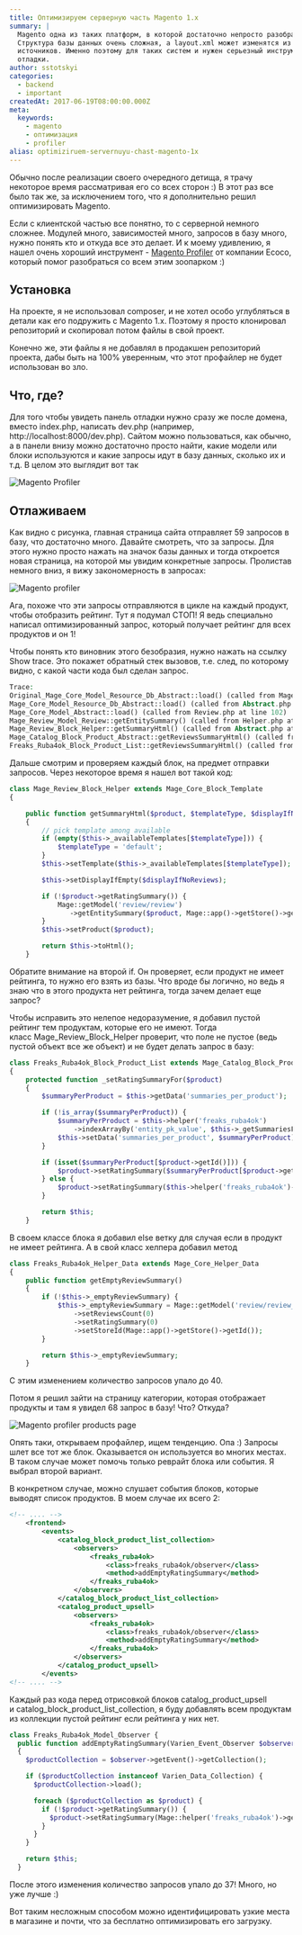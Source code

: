 ```yaml
---
title: Оптимизируем серверную часть Magento 1.x
summary: |
  Magento одна из таких платформ, в которой достаточно непросто разобраться.
  Структура базы данных очень сложная, а layout.xml может изменятся из разных
  источников. Именно поэтому для таких систем и нужен серьезный инструмент для
  отладки.
author: sstotskyi
categories:
  - backend
  - important
createdAt: 2017-06-19T08:00:00.000Z
meta:
  keywords:
    - magento
    - оптимизация
    - profiler
alias: optimiziruem-servernuyu-chast-magento-1x
---
```


Обычно после реализации своего очередного детища, я трачу некоторое время рассматривая его со всех сторон :) В этот раз все было так же, за исключением того, что я дополнительно решил оптимизировать Magento.

Если с клиентской частью все понятно, то с серверной немного сложнее. Модулей много, зависимостей много, запросов в базу много, нужно понять кто и откуда все это делает. И к моему удивлению, я нашел очень хороший инструмент - [Magento Profiler](https://github.com/ecoco/magento_profiler) от компании Ecoco, который помог разобраться со всем этим зоопарком :)

## Установка

На проекте, я не использовал composer, и не хотел особо углубляться в детали как его подружить с Magento 1.x. Поэтому я просто клонировал репозиторий и скопировал потом файлы в свой проект.

Конечно же, эти файлы я не добавлял в продакшен репозиторий проекта, дабы быть на 100% уверенным, что этот профайлер не будет использован во зло.

## Что, где?

Для того чтобы увидеть панель отладки нужно сразу же после домена, вместо index.php, написать dev.php (например, http://localhost:8000/dev.php). Сайтом можно пользоваться, как обычно, а в панели внизу можно достаточно просто найти, какие модели или блоки используются и какие запросы идут в базу данных, сколько их и т.д. В целом это выглядит вот так

![Magento Profiler](./magento-profiler.png)

## Отлаживаем

Как видно с рисунка, главная страница сайта отправляет 59 запросов в базу, что достаточно много. Давайте смотреть, что за запросы. Для этого нужно просто нажать на значок базы данных и тогда откроется новая страница, на которой мы увидим конкретные запросы. Пролистав немного вниз, я вижу закономерность в запросах:

![Magento profiler](./magento-similar-queries.png)

Ага, похоже что эти запросы отправляются в цикле на каждый продукт, чтобы отобразить рейтинг. Тут я подумал СТОП! Я ведь специально написал оптимизированный запрос, который получает рейтинг для всех продуктов и он 1!

Чтобы понять кто виновник этого безобразия, нужно нажать на ссылку Show trace. Это покажет обратный стек вызовов, т.е. след, по которому видно, с какой части кода был сделан запрос.

```php
Trace:
Original_Mage_Core_Model_Resource_Db_Abstract::load() (called from MageCoreModelResourceDbAbstract.php at line 30)
Mage_Core_Model_Resource_Db_Abstract::load() (called from Abstract.php at line 225)
Mage_Core_Model_Abstract::load() (called from Review.php at line 102)
Mage_Review_Model_Review::getEntitySummary() (called from Helper.php at line 53)
Mage_Review_Block_Helper::getSummaryHtml() (called from Abstract.php at line 319)
Mage_Catalog_Block_Product_Abstract::getReviewsSummaryHtml() (called from List.php at line 74)
Freaks_Ruba4ok_Block_Product_List::getReviewsSummaryHtml() (called from swiper.phtml at line 33)
```

Дальше смотрим и проверяем каждый блок, на предмет отправки запросов. Через некоторое время я нашел вот такой код:

```php
class Mage_Review_Block_Helper extends Mage_Core_Block_Template
{

    public function getSummaryHtml($product, $templateType, $displayIfNoReviews)
    {
        // pick template among available
        if (empty($this->_availableTemplates[$templateType])) {
            $templateType = 'default';
        }
        $this->setTemplate($this->_availableTemplates[$templateType]);

        $this->setDisplayIfEmpty($displayIfNoReviews);

        if (!$product->getRatingSummary()) {
            Mage::getModel('review/review')
               ->getEntitySummary($product, Mage::app()->getStore()->getId());
        }
        $this->setProduct($product);

        return $this->toHtml();
    }
```

Обратите внимание на второй if. Он проверяет, если продукт не имеет рейтинга, то нужно его взять из базы. Что вроде бы логично, но ведь я знаю что в этого продукта нет рейтинга, тогда зачем делает еще запрос?

Чтобы исправить это нелепое недоразумение, я добавил пустой рейтинг тем продуктам, которые его не имеют. Тогда класс Mage\_Review\_Block\_Helper проверит, что поле не пустое (ведь пустой объект все же объект) и не будет делать запрос в базу:

```php
class Freaks_Ruba4ok_Block_Product_List extends Mage_Catalog_Block_Product_Abstract
{
    protected function _setRatingSummaryFor($product)
    {
        $summaryPerProduct = $this->getData('summaries_per_product');

        if (!is_array($summaryPerProduct)) {
            $summaryPerProduct = $this->helper('freaks_ruba4ok')
                ->indexArrayBy('entity_pk_value', $this->_getSummariesForProducts());
            $this->setData('summaries_per_product', $summaryPerProduct);
        }

        if (isset($summaryPerProduct[$product->getId()])) {
            $product->setRatingSummary($summaryPerProduct[$product->getId()]);
        } else {
            $product->setRatingSummary($this->helper('freaks_ruba4ok')->getEmptyReviewSummary());
        }

        return $this;
    }
```

В своем классе блока я добавил else ветку для случая если в продукт не имеет рейтинга. А в свой класс хелпера добавил метод

```php
class Freaks_Ruba4ok_Helper_Data extends Mage_Core_Helper_Data
{
    public function getEmptyReviewSummary()
    {
        if (!$this->_emptyReviewSummary) {
            $this->_emptyReviewSummary = Mage::getModel('review/review_summary')
                ->setReviewsCount(0)
                ->setRatingSummary(0)
                ->setStoreId(Mage::app()->getStore()->getId());
        }

        return $this->_emptyReviewSummary;
    }
```

С этим изменением количество запросов упало до 40.

Потом я решил зайти на страницу категории, которая отображает продукты и там я увидел 68 запрос в базу! Что? Откуда?

![Magento profiler products page](./magento-profiler-products.png)

Опять таки, открываем профайлер, ищем тенденцию. Опа :) Запросы шлет все тот же блок. Оказывается он используется во многих местах. В таком случае может помочь только реврайт блока или события. Я выбрал второй вариант.

В конкретном случае, можно слушает события блоков, которые выводят список продуктов. В моем случае их всего 2:

```xml
<!-- .... -->
    <frontend>
        <events>
            <catalog_block_product_list_collection>
                <observers>
                    <freaks_ruba4ok>
                        <class>freaks_ruba4ok/observer</class>
                        <method>addEmptyRatingSummary</method>
                    </freaks_ruba4ok>
                </observers>
            </catalog_block_product_list_collection>
            <catalog_product_upsell>
                <observers>
                    <freaks_ruba4ok>
                        <class>freaks_ruba4ok/observer</class>
                        <method>addEmptyRatingSummary</method>
                    </freaks_ruba4ok>
                </observers>
            </catalog_product_upsell>
        </events>
<!-- .... -->
```

Каждый раз кода перед отрисовкой блоков catalog\_product\_upsell и catalog\_block\_product\_list\_collection, я буду добавлять всем продуктам из коллекции пустой рейтинг если рейтинга у них нет.

```php
class Freaks_Ruba4ok_Model_Observer {
  public function addEmptyRatingSummary(Varien_Event_Observer $observer)
  {
    $productCollection = $observer->getEvent()->getCollection();

    if ($productCollection instanceof Varien_Data_Collection) {
      $productCollection->load();

      foreach ($productCollection as $product) {
        if (!$product->getRatingSummary()) {
          $product->setRatingSummary(Mage::helper('freaks_ruba4ok')->getEmptyReviewSummary());
        }
      }
    }

    return $this;
  }
```

После этого изменения количество запросов упало до 37! Много, но уже лучше :)

Вот таким несложным способом можно идентифицировать узкие места в магазине и почти, что за бесплатно оптимизировать его загрузку.